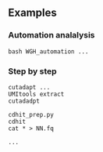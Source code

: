 ## Examples
### Automation analalysis
```
bash WGH_automation ...
```

### Step by step
```
cutadapt ...
UMItools extract
cutadadpt
```

```
cdhit_prep.py
cdhit
cat * > NN.fq
```
```
...
```
